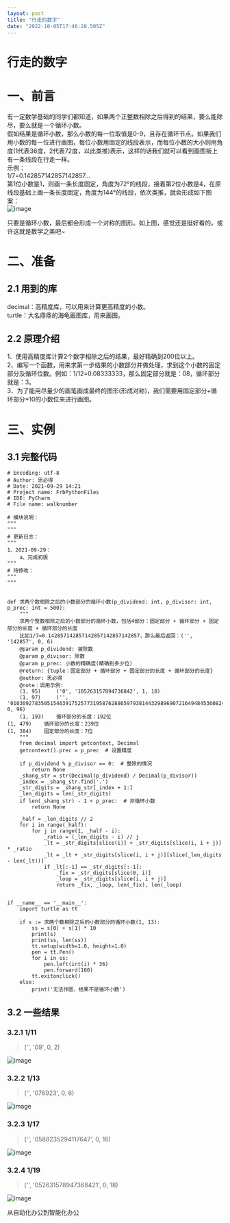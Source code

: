 ```yaml
---
layout: post
title: "行走的数字"
date: "2022-10-05T17:46:28.505Z"
---
```

行走的数字
=====

一、前言
====

有一定数学基础的同学们都知道，如果两个正整数相除之后得到的结果，要么能除尽，要么就是一个循环小数。  
假如结果是循环小数，那么小数的每一位取值是0-9，且存在循环节点。如果我们用小数的每一位进行画图，每位小数用固定的线段表示，而每位小数的大小则用角度(1代表36度，2代表72度，以此类推)表示，这样的话我们就可以看到画图板上有一条线段在行走一样。  
示例：  
1/7=0.142857142857142857…  
第1位小数是1，则画一条长度固定，角度为72°的线段，接着第2位小数是4，在原线段基础上画一条长度固定，角度为144°的线段，依次类推，就会形成如下图案：  
![image](https://img2022.cnblogs.com/blog/2254123/202210/2254123-20221005211035332-2073397125.png)

只要是循环小数，最后都会形成一个对称的图形。如上图，感觉还是挺好看的。或许这就是数学之美吧~

二、准备
====

2.1 用到的库
--------

decimal：高精度库，可以用来计算更高精度的小数。  
turtle：大名鼎鼎的海龟画图库，用来画图。

2.2 原理介绍
--------

1、使用高精度库计算2个数字相除之后的结果，最好精确到200位以上。  
2、编写一个函数，用来求第一步结果的小数部分并做处理，求到这个小数的固定部分及循环位数。例如：1/12=0.08333333，那么固定部分就是：08，循环部分就是：3。  
3、为了能用尽量少的画笔画成最终的图形(形成对称)，我们需要用固定部分+循环部分\*10的小数位来进行画图。

三、实例
====

3.1 完整代码
--------

    # Encoding: utf-8
    # Author: 思必得
    # Date: 2021-09-29 14:21
    # Project name: FrbPythonFiles
    # IDE: PyCharm
    # File name: walknumber
    
    # 模块说明：
    """
    """
    # 更新日志：
    """
    1、2021-09-29：
        a、完成初版
    """
    # 待修改：
    """
    """
    
    
    def 求两个数相除之后的小数部分的循环小数(p_dividend: int, p_divisor: int, p_prec: int = 500):
        """
        求两个整数相除之后的小数部分的循环小数，包括4部分：固定部分 + 循环部分 + 固定部分的长度 + 循环部分的长度
        比如1/7=0.142857142857142857142857142857，那么最后返回：('', '142857', 0, 6)
        @param p_dividend: 被除数
        @param p_divisor: 除数
        @param p_prec: 小数的精确度(精确到多少位)
        @return: {tuple：固定部分 + 循环部分 + 固定部分的长度 + 循环部分的长度}
        @author: 思必得
        @note：调用示例:
        (1, 95)     ('0', '105263157894736842', 1, 18)
        (1, 97)     ('', '010309278350515463917525773195876288659793814432989690721649484536082474226804123711340206185567', 0, 96)
        (1, 193)    循环部分的长度：192位
    (1, 479)    循环部分的长度：239位
    (1, 384)    固定部分的长度：7位
        """
        from decimal import getcontext, Decimal
        getcontext().prec = p_prec  # 设置精度
    
        if p_dividend % p_divisor == 0:  # 整除的情况
            return None
        _shang_str = str(Decimal(p_dividend) / Decimal(p_divisor))
        _index = _shang_str.find('.')
        _str_digits = _shang_str[_index + 1:]
        _len_digits = len(_str_digits)
        if len(_shang_str) - 1 < p_prec:  # 非循环小数
            return None
    
        _half = _len_digits // 2
        for i in range(_half):
            for j in range(1, _half - i):
                _ratio = (_len_digits - i) // j
                _lt = _str_digits[slice(i)] + _str_digits[slice(i, i + j)] * _ratio
                _lt = _lt + _str_digits[slice(i, i + j)][slice(_len_digits - len(_lt))]
                if _lt[:-1] == _str_digits[:-1]:
                    _fix = _str_digits[slice(0, i)]
                    _loop = _str_digits[slice(i, i + j)]
                    return _fix, _loop, len(_fix), len(_loop)
    
    
    if __name__ == '__main__':
        import turtle as tt
    
        if s := 求两个数相除之后的小数部分的循环小数(1, 13):
            ss = s[0] + s[1] * 10
            print(s)
            print(ss, len(ss))
            tt.setup(width=1.0, height=1.0)
            pen = tt.Pen()
            for i in ss:
                pen.left(int(i) * 36)
                pen.forward(100)
            tt.exitonclick()
        else:
            print('无法作图，结果不是循环小数')
    

3.2 一些结果
--------

### 3.2.1 1/11

> ('', '09', 0, 2)

![image](https://img2022.cnblogs.com/blog/2254123/202210/2254123-20221005211046246-1697676065.png)

### 3.2.2 1/13

> ('', '076923', 0, 6)

![image](https://img2022.cnblogs.com/blog/2254123/202210/2254123-20221005211049992-907602630.png)

### 3.2.3 1/17

> ('', '0588235294117647', 0, 16)

![image](https://img2022.cnblogs.com/blog/2254123/202210/2254123-20221005211058745-1297738427.png)

### 3.2.4 1/19

> ('', '052631578947368421', 0, 18)

![image](https://img2022.cnblogs.com/blog/2254123/202210/2254123-20221005211105968-1614974817.png)

从自动化办公到智能化办公